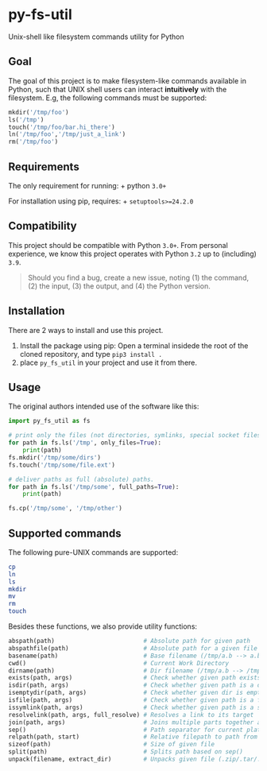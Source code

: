 # py-fs-util
Unix-shell like filesystem commands utility for Python

## Goal
The goal of this project is to make filesystem-like commands available in Python,
such that UNIX shell users can interact **intuitively** with the filesystem.
E.g, the following commands must be supported:
```python
mkdir('/tmp/foo')
ls('/tmp')
touch('/tmp/foo/bar.hi_there')
ln('/tmp/foo','/tmp/just_a_link')
rm('/tmp/foo')
```

## Requirements
The only requirement for running:
    + python `3.0+`

For installation using pip, requires:
    + `setuptools>=24.2.0`


## Compatibility
This project should be compatible with Python `3.0+`.
From personal experience, we know this project operates with Python `3.2` up to (including) `3.9`.
 > Should you find a bug, create a new issue, noting (1) the command, (2) the input, (3) the output, and (4) the Python version. 


## Installation
There are 2 ways to install and use this project.
 1. Install the package using pip: Open a terminal insidede the root of the cloned repository, and type `pip3 install .`
 2. place `py_fs_util` in your project and use it from there.


## Usage
The original authors intended use of the software like this:
```python
import py_fs_util as fs

# print only the files (not directories, symlinks, special socket files)
for path in fs.ls('/tmp', only_files=True):
    print(path)
fs.mkdir('/tmp/some/dirs')
fs.touch('/tmp/some/file.ext')

# deliver paths as full (absolute) paths.
for path in fs.ls('/tmp/some', full_paths=True):
    print(path)

fs.cp('/tmp/some', '/tmp/other')
```



## Supported commands
The following pure-UNIX commands are supported:
```bash
cp
ln
ls
mkdir
mv
rm
touch
```

Besides these functions, we also provide utility functions:
```python
abspath(path)                         # Absolute path for given path
abspathfile(path)                     # Absolute path for a given file
basename(path)                        # Base filename (/tmp/a.b --> a.b)
cwd()                                 # Current Work Directory
dirname(path)                         # Dir filename (/tmp/a.b --> /tmp)
exists(path, args)                    # Check whether given path exists
isdir(path, args)                     # Check whether given path is a directory
isemptydir(path, args)                # Check whether given dir is empty
isfile(path, args)                    # Check whether given path is a file
issymlink(path, args)                 # Check whether given path is a symlink
resolvelink(path, args, full_resolve) # Resolves a link to its target
join(path, args)                      # Joins multiple parts together as a path
sep()                                 # Path separator for current platform
relpath(path, start)                  # Relative filepath to path from start
sizeof(path)                          # Size of given file
split(path)                           # Splits path based on sep()
unpack(filename, extract_dir)         # Unpacks given file (.zip/.tar/.tar.xz...) to given extract_dir
```